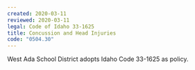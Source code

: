 ```yaml
---
created: 2020-03-11
reviewed: 2020-03-11
legal: Code of Idaho 33-1625
title: Concussion and Head Injuries
code: "0504.30"
---
```


West Ada School District adopts Idaho Code 33-1625 as policy.

